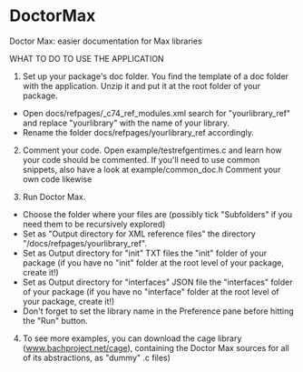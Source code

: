 # DoctorMax
Doctor Max: easier documentation for Max libraries

WHAT TO DO TO USE THE APPLICATION

1. Set up your package's doc folder. 
You find the template of a doc folder with the application. Unzip it and put it at the root folder of your package.
- Open docs/refpages/_c74_ref_modules.xml search for "yourlibrary_ref" and replace "yourlibrary" with the name of your library.
- Rename the folder docs/refpages/yourlibrary_ref accordingly.

2. Comment your code.
Open example/testrefgentimes.c and learn how your code should be commented. If you'll need to use common snippets, also have a look at example/common_doc.h
Comment your own code likewise

3. Run Doctor Max.
- Choose the folder where your files are (possibly tick "Subfolders" if you need them to be recursively explored)
- Set as "Output directory for XML reference files" the directory "/docs/refpages/yourlibrary_ref".
- Set as Output directory for "init" TXT files the "init" folder of your package (if you have no "init" folder at the root level of your package, create it!)
- Set as Output directory for "interfaces" JSON file the "interfaces" folder of your package (if you have no "interface" folder at the root level of your package, create it!)
- Don't forget to set the library name in the Preference pane before hitting the "Run" button.

4. To see more examples, you can download the cage library (www.bachproject.net/cage), containing the Doctor Max sources for all of its abstractions, as "dummy" .c files)
